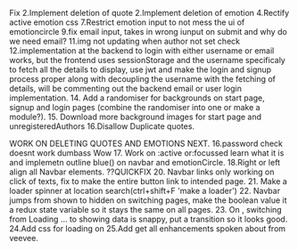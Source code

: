 Fix
2.Implement deletion of quote
2.Implement deletion of emotion
4.Rectify active emotion css
7.Restrict emotion input to not mess the ui of emotioncircle
9.fix email input, takes in wrong iunput on submit and why do we need email?
11.img not updating when author not set check
12.implementation at the backend to login with either username or email works, but the frontend uses sessionStorage 
    and the username specificaly to fetch all the details to display, use jwt and make the login and signup process proper
    along with decoupling the username with the fetching of details, will be commenting out the backend email or user login implementation.
14. Add a randomiser for backgrounds on start page, signup and login pages (combine the randomiser into one or make a module?).
15. Download more background images for start page and unregisteredAuthors
16.Disallow Duplicate quotes.

WORK ON DELETING QUOTES AND EMOTIONS NEXT.
16.password check doesnt work dumbass Wow
17. Work on :active or:focussed learn what it is and implemetn outline blue() on navbar and emotionCircle.
18.Right or left align all Navbar elements. ??QUICKFIX
20. Navbar links only working on click of texts, fix to make the entire button link to intended page.
21. Make a loader spinner at location search(ctrl+shift+F 'make a loader')
22. Navbar jumps from shown to hidden on switching pages, make the boolean value it a redux state variable so it stays the same on all pages.
23. On <App />, switching from Loading ... to showing data is snappy, put a transition so it looks good.
24.Add css for loading on <App />
25.Add get all enhancements spoken about from veevee.